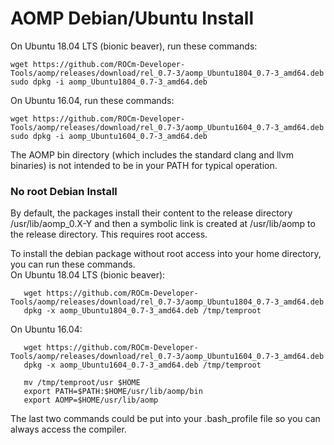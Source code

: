 # AOMP Debian/Ubuntu Install 

On Ubuntu 18.04 LTS (bionic beaver), run these commands:
```
wget https://github.com/ROCm-Developer-Tools/aomp/releases/download/rel_0.7-3/aomp_Ubuntu1804_0.7-3_amd64.deb
sudo dpkg -i aomp_Ubuntu1804_0.7-3_amd64.deb
```
On Ubuntu 16.04,  run these commands:
```
wget https://github.com/ROCm-Developer-Tools/aomp/releases/download/rel_0.7-3/aomp_Ubuntu1604_0.7-3_amd64.deb
sudo dpkg -i aomp_Ubuntu1604_0.7-3_amd64.deb
```
The AOMP bin directory (which includes the standard clang and llvm binaries) is not intended to be in your PATH for typical operation.

### No root Debian Install

By default, the packages install their content to the release directory /usr/lib/aomp_0.X-Y and then a  symbolic link is created at /usr/lib/aomp to the release directory. This requires root access.

To install the debian package without root access into your home directory, you can run these commands.<br>
On Ubuntu 18.04 LTS (bionic beaver):
```
   wget https://github.com/ROCm-Developer-Tools/aomp/releases/download/rel_0.7-3/aomp_Ubuntu1804_0.7-3_amd64.deb
   dpkg -x aomp_Ubuntu1804_0.7-3_amd64.deb /tmp/temproot
```
On Ubuntu 16.04:
```
   wget https://github.com/ROCm-Developer-Tools/aomp/releases/download/rel_0.7-3/aomp_Ubuntu1604_0.7-3_amd64.deb
   dpkg -x aomp_Ubuntu1604_0.7-3_amd64.deb /tmp/temproot
```
```
   mv /tmp/temproot/usr $HOME
   export PATH=$PATH:$HOME/usr/lib/aomp/bin
   export AOMP=$HOME/usr/lib/aomp
```
The last two commands could be put into your .bash_profile file so you can always access the compiler.

